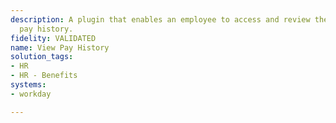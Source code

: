 ```yaml
---
description: A plugin that enables an employee to access and review their complete
  pay history.
fidelity: VALIDATED
name: View Pay History
solution_tags:
- HR
- HR - Benefits
systems:
- workday

---
```

